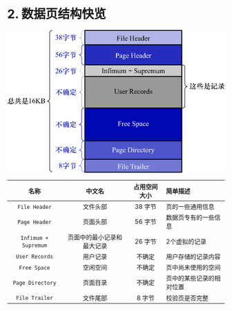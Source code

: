 # 2. 数据页结构快览

![InnoDB结构示意图](./img/InnoDB结构示意图.jpg)

|          名称          |      中文名      | 占用空间大小 | 简单描述         |
|:--------------------:|:-------------:|:------:|:-------------|
|    `File Header`     |     文件头部      | 38 字节  | 页的一些通用信息     |
|    `Page Header`     |     页面头部      | 56 字节  | 数据页专有的一些信息   |
| `Infimum + Supremum` | 页面中的最小记录和最大记录 | 26 字节  | 2个虚拟的记录      |
|    `User Records`    |     用户记录      |  不确定   | 用户存储的记录内容    |
|     `Free Space`     |     空闲空间      |  不确定   | 页中尚未使用的空间    |
|   `Page Directory`   |     页面目录      |  不确定   | 页中的某些记录的相对位置 |
|    `File Trailer`    |     文件尾部      |  8 字节  | 校验页是否完整      |
